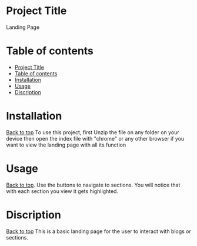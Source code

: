 # Project Title
Landing Page

# Table of contents
- [Project Title](#project-title)
- [Table of contents](#table-of-contents)
- [Installation](#installation)
- [Usage](#usage)
- [Discription](#discription)

# Installation
[Back to top](#project-title)
To use this project, first Unzip the file on any folder on your device
then open the index file with "chrome" or any other browser
if you want to view the landing page with all its function


# Usage
[Back to top](#project-title).
Use the buttons to navigate to sections.
You will notice that with each section you view it gets highlighted.

# Discription
[Back to top](#project-title)
This is a basic landing page for the user to interact with blogs or sections.
